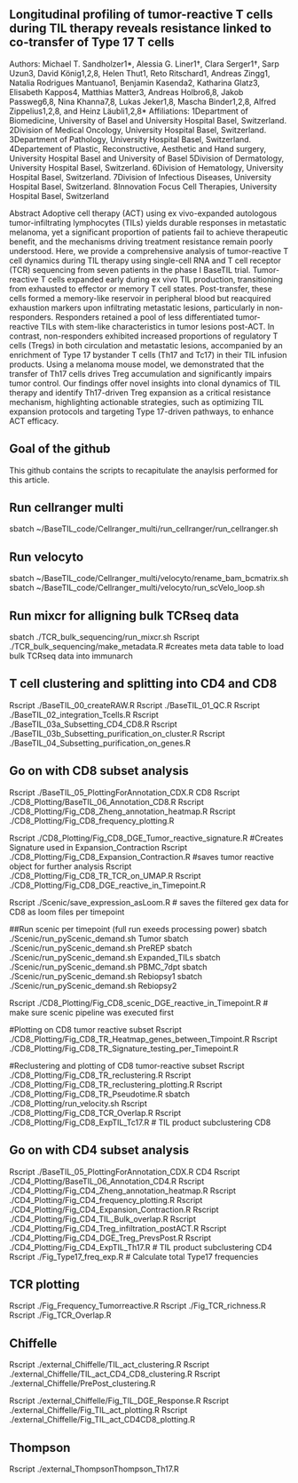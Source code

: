 ## Longitudinal profiling of tumor-reactive T cells during TIL therapy reveals resistance linked to co-transfer of Type 17 T cells

Authors: 
Michael T. Sandholzer1*, Alessia G. Liner1†, Clara Serger1†, Sarp Uzun3, David König1,2,8, Helen Thut1, Reto Ritschard1, Andreas Zingg1, Natalia Rodrigues Mantuano1, Benjamin Kasenda2, Katharina Glatz3, Elisabeth Kappos4, Matthias Matter3, Andreas Holbro6,8, Jakob Passweg6,8, Nina Khanna7,8, Lukas Jeker1,8, Mascha Binder1,2,8, Alfred Zippelius1,2,8, and Heinz Läubli1,2,8*
Affiliations:
1Department of Biomedicine, University of Basel and University Hospital Basel, Switzerland.
2Division of Medical Oncology, University Hospital Basel, Switzerland.
3Department of Pathology, University Hospital Basel, Switzerland.
4Departement of Plastic, Reconstructive, Aesthetic and Hand surgery, University Hospital Basel and University of Basel 
5Division of Dermatology, University Hospital Basel, Switzerland.
6Division of Hematology, University Hospital Basel, Switzerland.
7Division of Infectious Diseases, University Hospital Basel, Switzerland.
8Innovation Focus Cell Therapies, University Hospital Basel, Switzerland

Abstract 
Adoptive cell therapy (ACT) using ex vivo-expanded autologous tumor-infiltrating lymphocytes (TILs) yields durable responses in metastatic melanoma, yet a significant proportion of patients fail to achieve therapeutic benefit, and the mechanisms driving treatment resistance remain poorly understood. Here, we provide a comprehensive analysis of tumor-reactive T cell dynamics during TIL therapy using single-cell RNA and T cell receptor (TCR) sequencing from seven patients in the phase I BaseTIL trial. Tumor-reactive T cells expanded early during ex vivo TIL production, transitioning from exhausted to effector or memory T cell states. Post-transfer, these cells formed a memory-like reservoir in peripheral blood but reacquired exhaustion markers upon infiltrating metastatic lesions, particularly in non-responders. Responders retained a pool of less differentiated tumor-reactive TILs with stem-like characteristics in tumor lesions post-ACT. In contrast, non-responders exhibited increased proportions of regulatory T cells (Tregs) in both circulation and metastatic lesions, accompanied by an enrichment of Type 17 bystander T cells (Th17 and Tc17) in their TIL infusion products. Using a melanoma mouse model, we demonstrated that the transfer of Th17 cells drives Treg accumulation and significantly impairs tumor control. Our findings offer novel insights into clonal dynamics of TIL therapy and identify Th17-driven Treg expansion as a critical resistance mechanism, highlighting actionable strategies, such as optimizing TIL expansion protocols and targeting Type 17-driven pathways, to enhance ACT efficacy.


## Goal of the github
This github contains the scripts to recapitulate the anaylsis performed for this article. 


## Run cellranger multi
sbatch ~/BaseTIL_code/Cellranger_multi/run_cellranger/run_cellranger.sh

## Run velocyto
sbatch ~/BaseTIL_code/Cellranger_multi/velocyto/rename_bam_bcmatrix.sh
sbatch ~/BaseTIL_code/Cellranger_multi/velocyto/run_scVelo_loop.sh

## Run mixcr for alligning bulk TCRseq data
sbatch ./TCR_bulk_sequencing/run_mixcr.sh
Rscript ./TCR_bulk_sequencing/make_metadata.R #creates meta data table to load bulk TCRseq data into immunarch


## T cell clustering and splitting into CD4 and CD8
Rscript ./BaseTIL_00_createRAW.R
Rscript ./BaseTIL_01_QC.R
Rscript ./BaseTIL_02_integration_Tcells.R
Rscript ./BaseTIL_03a_Subsetting_CD4_CD8.R
Rscript ./BaseTIL_03b_Subsetting_purification_on_cluster.R
Rscript ./BaseTIL_04_Subsetting_purification_on_genes.R


## Go on with CD8 subset analysis
Rscript ./BaseTIL_05_PlottingForAnnotation_CDX.R CD8
Rscript ./CD8_Plotting/BaseTIL_06_Annotation_CD8.R
Rscript ./CD8_Plotting/Fig_CD8_Zheng_annotation_heatmap.R
Rscript ./CD8_Plotting/Fig_CD8_frequency_plotting.R

Rscript ./CD8_Plotting/Fig_CD8_DGE_Tumor_reactive_signature.R #Creates Signature used in Expansion_Contraction
Rscript ./CD8_Plotting/Fig_CD8_Expansion_Contraction.R #saves tumor reactive object for further analysis
Rscript ./CD8_Plotting/Fig_CD8_TR_TCR_on_UMAP.R 
Rscript ./CD8_Plotting/Fig_CD8_DGE_reactive_in_Timepoint.R

Rscript ./Scenic/save_expression_asLoom.R # saves the filtered gex data for CD8 as loom files per timepoint

##Run scenic per timepoint (full run exeeds processing power)
sbatch ./Scenic/run_pyScenic_demand.sh Tumor
sbatch ./Scenic/run_pyScenic_demand.sh PreREP
sbatch ./Scenic/run_pyScenic_demand.sh Expanded_TILs
sbatch ./Scenic/run_pyScenic_demand.sh PBMC_7dpt
sbatch ./Scenic/run_pyScenic_demand.sh Rebiopsy1
sbatch ./Scenic/run_pyScenic_demand.sh Rebiopsy2

Rscript ./CD8_Plotting/Fig_CD8_scenic_DGE_reactive_in_Timepoint.R # make sure scenic pipeline was executed first

#Plotting on CD8 tumor reactive subset
Rscript ./CD8_Plotting/Fig_CD8_TR_Heatmap_genes_between_Timpoint.R
Rscript ./CD8_Plotting/Fig_CD8_TR_Signature_testing_per_Timepoint.R


#Reclustering and plotting of CD8 tumor-reactive subset
Rscript ./CD8_Plotting/Fig_CD8_TR_reclustering.R
Rscript ./CD8_Plotting/Fig_CD8_TR_reclustering_plotting.R
Rscript ./CD8_Plotting/Fig_CD8_TR_Pseudotime.R
sbatch ./CD8_Plotting/run_velocity.sh
Rscript ./CD8_Plotting/Fig_CD8_TCR_Overlap.R
Rscript ./CD8_Plotting/Fig_CD8_ExpTIL_Tc17.R  # TIL product subclustering CD8


## Go on with CD4 subset analysis
Rscript ./BaseTIL_05_PlottingForAnnotation_CDX.R CD4
Rscript ./CD4_Plotting/BaseTIL_06_Annotation_CD4.R
Rscript ./CD4_Plotting/Fig_CD4_Zheng_annotation_heatmap.R
Rscript ./CD4_Plotting/Fig_CD4_frequency_plotting.R
Rscript ./CD4_Plotting/Fig_CD4_Expansion_Contraction.R
Rscript ./CD4_Plotting/Fig_CD4_TIL_Bulk_overlap.R
Rscript ./CD4_Plotting/Fig_CD4_Treg_infiltration_postACT.R
Rscript ./CD4_Plotting/Fig_CD4_DGE_Treg_PrevsPost.R
Rscript ./CD4_Plotting/Fig_CD4_ExpTIL_Th17.R  # TIL product subclustering CD4
Rscript ./Fig_Type17_freq_exp.R # Calculate total Type17 frequencies 

## TCR plotting 
Rscript ./Fig_Frequency_Tumorreactive.R
Rscript ./Fig_TCR_richness.R
Rscript ./Fig_TCR_Overlap.R


## Chiffelle
Rscript ./external_Chiffelle/TIL_act_clustering.R
Rscript ./external_Chiffelle/TIL_act_CD4_CD8_clustering.R
Rscript ./external_Chiffelle/PrePost_clustering.R

Rscript ./external_Chiffelle/Fig_TIL_DGE_Response.R 
Rscript ./external_Chiffelle/Fig_TIL_act_plotting.R
Rscript ./external_Chiffelle/Fig_TIL_act_CD4CD8_plotting.R

## Thompson
Rscript ./external_ThompsonThompson_Th17.R
